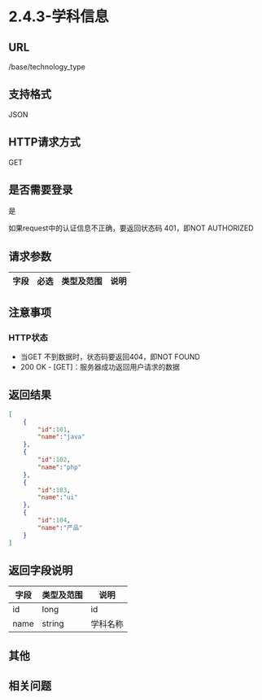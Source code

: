 # 2.4.3-学科信息

## URL

/base/technology_type

## 支持格式

JSON

## HTTP请求方式

GET

## 是否需要登录

是

如果request中的认证信息不正确，要返回状态码 401，即NOT AUTHORIZED

## 请求参数

字段 | 必选 | 类型及范围 | 说明
----|------|----------|-------------

## 注意事项

### HTTP状态

- 当GET 不到数据时，状态码要返回404，即NOT FOUND
- 200 OK - [GET]：服务器成功返回用户请求的数据

## 返回结果

```json
[
    {
        "id":101,
        "name":"java"
    },
    {
        "id":102,
        "name":"php"
    },
    {
        "id":103,
        "name":"ui"
    },
    {
        "id":104,
        "name":"产品"
    }
]
```

## 返回字段说明

字段 | 类型及范围 | 说明
----|----------|-------------
id              | long       | id
name            | string     | 学科名称

## 其他

## 相关问题

